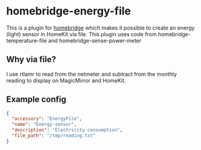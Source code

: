 # homebridge-energy-file

This is a plugin for [homebridge](https://github.com/nfarina/homebridge) which makes it possible to create an energy (light) sensor
in HomeKit via file. This plugin uses code from homebridge-temperature-file and homebridge-sense-power-meter

## Why via file?

I use rtlamr to read from the netmeter and subtract from the monthly reading to display on MagicMirror and HomeKit.

## Example config

```json
{
  "accessory": "EnergyFile",
  "name": "Energy-sensor",
  "description": "Electricity consumption",
  "file_path": "/tmp/reading.txt"
}
```
